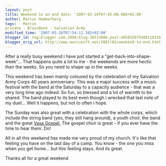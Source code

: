 ```yaml
---
layout: post
title: Weekend to an end date: '2007-03-26T07:45:00.000+02:00'
author: Marcus Hammarberg
tags: - Marcus
private - BrassBand - Salvation Army
modified_time: '2007-03-26T07:54:11.392+02:00'
blogger_id: tag:blogger.com,1999:blog-36533086.post-485016979108118326
blogger_orig_url: http://www.marcusoft.net/2007/03/weekend-to-end.html
---
```


After a really busy weekend i have just started a
"get-back-into-shape-week"... That happens quite a lot to me - the
weekends are more hectic than the weeks. So you need to shape up in the
weeks.

This weekend has been mainly coloured by the celebration of my Salvation
Army Corps 40 years anniversary. This was a major success with a music
festival with the band at the Saturday to a capacity audience - that was
a very long time ago indeed. So fun, so blessed and a lot of warmth to
be shared. The band played to its best even though i wrecked that last
note of my duet... Well it happens, but not to often i hope.

The Sunday was also great with a celebration with the whole corps, which
include the string band (yes, they still hang around), a youth choir,
the band and the great [Vasa
Gospel.](http://biphome.spray.se/anders.fryk/) The gospel choir is
great - if you ever have the time to hear them. Do!

All in all this weekend has made me very proud of my church. It's like
that feeling you have on the last day of a camp. You know - the one you
miss when you get home... but this feeling stays. And its great.

Thanks all for a great weekend
